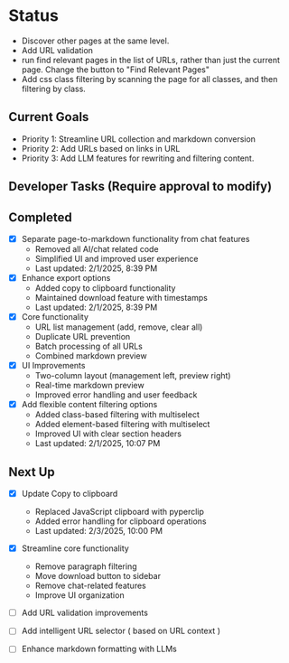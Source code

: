 # Status

- Discover other pages at the same level.
- Add URL validation
- run find relevant pages in the list of URLs, rather than just the current page. Change the button to "Find Relevant Pages"
- Add css class filtering by scanning the page for all classes, and then filtering by class.

## Current Goals
- Priority 1: Streamline URL collection and markdown conversion
- Priority 2: Add URLs based on links in URL
- Priority 3: Add LLM features for rewriting and filtering content.


## Developer Tasks (Require approval to modify)


## Completed
- [x] Separate page-to-markdown functionality from chat features
  - Removed all AI/chat related code
  - Simplified UI and improved user experience
  - Last updated: 2/1/2025, 8:39 PM
- [x] Enhance export options
  - Added copy to clipboard functionality
  - Maintained download feature with timestamps
  - Last updated: 2/1/2025, 8:39 PM
- [x] Core functionality
  - URL list management (add, remove, clear all)
  - Duplicate URL prevention
  - Batch processing of all URLs
  - Combined markdown preview
- [x] UI Improvements
  - Two-column layout (management left, preview right)
  - Real-time markdown preview
  - Improved error handling and user feedback
- [x] Add flexible content filtering options
  - Added class-based filtering with multiselect
  - Added element-based filtering with multiselect
  - Improved UI with clear section headers
  - Last updated: 2/1/2025, 10:07 PM

## Next Up
- [x] Update Copy to clipboard
  - Replaced JavaScript clipboard with pyperclip
  - Added error handling for clipboard operations
  - Last updated: 2/3/2025, 10:00 PM

- [x] Streamline core functionality
  - Remove paragraph filtering
  - Move download button to sidebar
  - Remove chat-related features
  - Improve UI organization
- [ ] Add URL validation improvements
- [ ] Add intelligent URL selector  ( based on URL context )
- [ ] Enhance markdown formatting with LLMs
